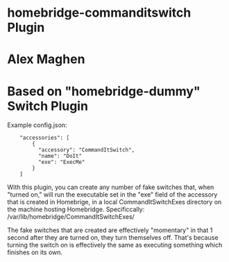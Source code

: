 # homebridge-commanditswitch Plugin
# Alex Maghen
# Based on "homebridge-dummy" Switch Plugin

Example config.json:

```
    "accessories": [
        {
          "accessory": "CommandItSwitch",
          "name": "DoIt"
          "exe": "ExecMe"
        }   
    ]

```

With this plugin, you can create any number of fake switches that, when "turned on," will run the executable set in the "exe" field of the accessory that is created in Homebrige, in a local CommandItSwitchExes directory on the machine hosting Homebridge. Specificcally:
/var/lib/homebridge/CommandItSwitchExes/


The fake switches that are created are effectively "momentary" in that 1 second after they are turned on, they turn themselves off. That's because turning the switch on is effectively the same as executing something which finishes on its own.



```
